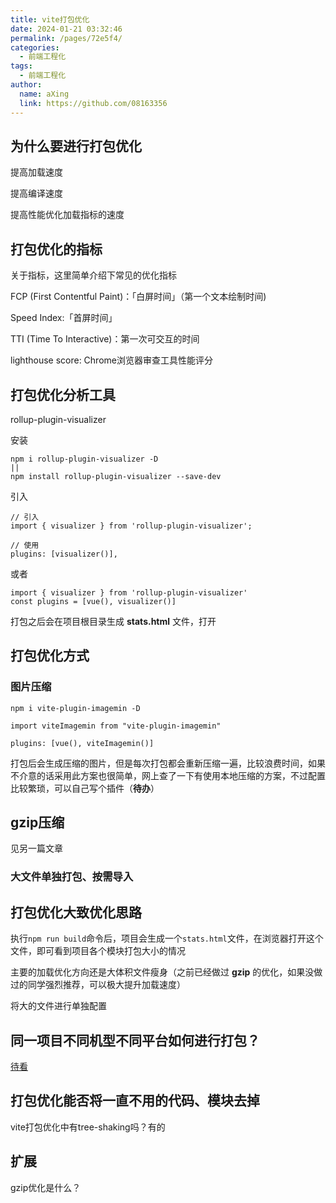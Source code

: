 ```yaml
---
title: vite打包优化
date: 2024-01-21 03:32:46
permalink: /pages/72e5f4/
categories:
  - 前端工程化
tags:
  - 前端工程化
author: 
  name: aXing
  link: https://github.com/08163356
---
```

## 为什么要进行打包优化

提高加载速度

提高编译速度

提高性能优化加载指标的速度

## 打包优化的指标

关于指标，这里简单介绍下常见的优化指标

FCP (First Contentful Paint)：「白屏时间」（第一个文本绘制时间)

Speed Index:「首屏时间」

TTI (Time To Interactive)：第一次可交互的时间

lighthouse score: Chrome浏览器审查工具性能评分

## 打包优化分析工具

rollup-plugin-visualizer

安装

```
npm i rollup-plugin-visualizer -D
||
npm install rollup-plugin-visualizer --save-dev
```

引入

```
// 引入
import { visualizer } from 'rollup-plugin-visualizer';

// 使用
plugins: [visualizer()],

```

或者

```
import { visualizer } from 'rollup-plugin-visualizer'
const plugins = [vue(), visualizer()]
```

打包之后会在项目根目录生成 **stats.html** 文件，打开

## 打包优化方式

### 图片压缩

```
npm i vite-plugin-imagemin -D
```

```
import viteImagemin from "vite-plugin-imagemin"

plugins: [vue(), viteImagemin()]
```

打包后会生成压缩的图片，但是每次打包都会重新压缩一遍，比较浪费时间，如果不介意的话采用此方案也很简单，网上查了一下有使用本地压缩的方案，不过配置比较繁琐，可以自己写个插件（**待办**）

## gzip压缩

见另一篇文章

### 大文件单独打包、按需导入

## 打包优化大致优化思路

执行`npm run build`命令后，项目会生成一个`stats.html`文件，在浏览器打开这个文件，即可看到项目各个模块打包大小的情况

主要的加载优化方向还是大体积文件瘦身（之前已经做过 **gzip** 的优化，如果没做过的同学强烈推荐，可以极大提升加载速度）

将大的文件进行单独配置

## 同一项目不同机型不同平台如何进行打包？

[待看](https://juejin.cn/post/7075988604224274446)

## 打包优化能否将一直不用的代码、模块去掉

vite打包优化中有tree-shaking吗？有的

## 扩展

gzip优化是什么？



